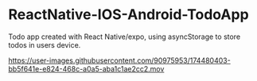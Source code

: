 # ReactNative-IOS-Android-TodoApp

Todo app created with React Native/expo, using asyncStorage to store todos in users device.

https://user-images.githubusercontent.com/90975953/174480403-bb5f641e-e824-468c-a0a5-aba1c1ae2cc2.mov

